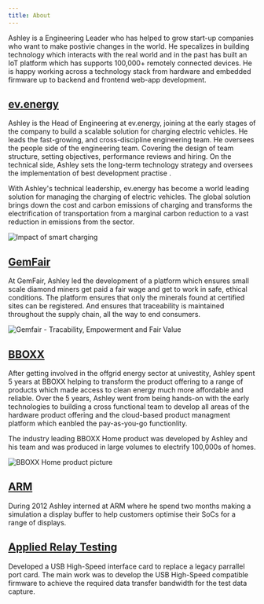 ```yaml
---
title: About
---
```


Ashley is a Engineering Leader who has helped to grow start-up companies who want to make postivie changes in the world. He specalizes in building technology which interacts with the real world and in the past has built an IoT platform which has supports 100,000+ remotely connected devices. He is happy working across a technology stack from hardware and embedded firmware up to backend and frontend web-app development.

## [ev.energy](https://ev.energy)
Ashley is the Head of Engineering at ev.energy, joining at the early stages of the company to build a scalable solution for charging electric vehicles. He leads the fast-growing, and cross-discipline engineering team. He oversees the people side of the engineering team. Covering the design of team structure, setting objectives, performance reviews and hiring. On the technical side, Ashley sets the long-term technology strategy and oversees the implementation of best development practise .  

With Ashley's technical leadership, ev.energy has become a world leading solution for managing the charging of electric vehicles. The global solution brings down the cost and carbon emissions of charging and transforms the electrification of  transportation from a marginal carbon reduction to a vast reduction in emissions from the sector.

![Impact of smart charging](/img/smart-charging.jpg)


## [GemFair](https://gemfair.com/)
At GemFair, Ashley led the development of a platform which ensures small scale diamond miners get paid a fair wage and get to work in safe, ethical conditions. The platform ensures that only the minerals found at certified sites can be registered. And ensures that traceability is maintained throughout the supply chain, all the way to end consumers.

![Gemfair - Tracability, Empowerment and Fair Value](/img/gemfair.jpg)

## [BBOXX](https://bboxx.com)
After getting involved in the offgrid energy sector at univestity, Ashley spent 5 years at BBOXX helping to transform the product offering to a range of products which made access to clean energy much more affordable and reliable. Over the 5 years, Ashley went from being hands-on with the early technologies to building a cross functional team to develop all areas of the hardware product offering and the cloud-based product managment platform which eanbled the pay-as-you-go functionlity.

The industry leading BBOXX Home product was developed by Ashley and his team and was produced in large volumes to electrify 100,000s of homes.

![BBOXX Home product picture](/img/bboxx-home.jpg)


## [ARM](https://www.arm.com/)
During 2012 Ashley interned at ARM where he spend two months making a simulation a display buffer to help customers optimise their SoCs for a range of displays.

## [Applied Relay Testing](http://www.appliedrelaytesting.co.uk/)
Developed a USB High-Speed interface card to replace a legacy parrallel port card. The main work was to develop the USB High-Speed compatible firmware to achieve the required data transfer bandwidth for the test data capture.
